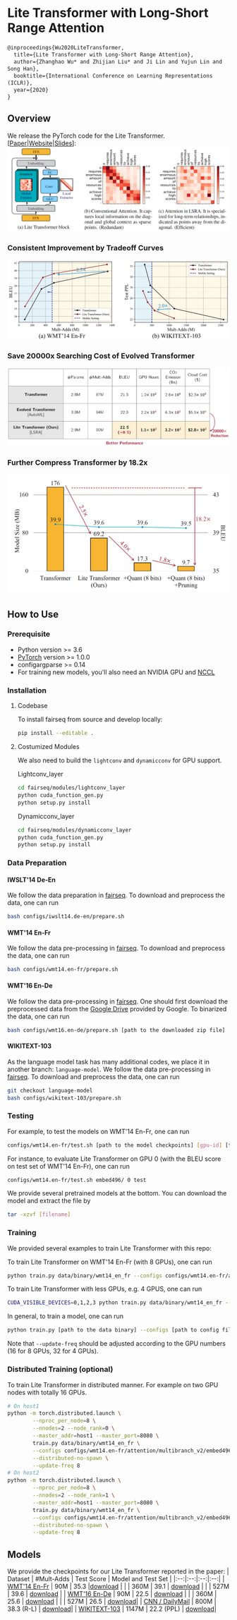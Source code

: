 # Lite Transformer with Long-Short Range Attention
```
@inproceedings{Wu2020LiteTransformer,
  title={Lite Transformer with Long-Short Range Attention},
  author={Zhanghao Wu* and Zhijian Liu* and Ji Lin and Yujun Lin and Song Han},
  booktitle={International Conference on Learning Representations (ICLR)},
  year={2020}
}
```

## Overview
We release the PyTorch code for the Lite Transformer. [[Paper](https://arxiv.org/abs/2004.11886)|[Website](https://hanlab.mit.edu/projects/litetransformer/)|[Slides](https://hanlab.mit.edu/projects/litetransformer/Presentation_LiteTransformer.pdf)]:
![overview](figures/overview.png?raw=true "overview")

### Consistent Improvement by Tradeoff Curves
![tradeoff](figures/tradeoff.png?raw=true "tradeoff")
### Save 20000x Searching Cost of Evolved Transformer
![et](figures/et.png?raw=true "et")
### Further Compress Transformer by 18.2x
![compression](figures/compression.png?raw=true "compression")

## How to Use

### Prerequisite

* Python version >= 3.6
* [PyTorch](http://pytorch.org/) version >= 1.0.0
* configargparse >= 0.14
* For training new models, you'll also need an NVIDIA GPU and [NCCL](https://github.com/NVIDIA/nccl)

### Installation

1. Codebase
    
    To install fairseq from source and develop locally:
    ```bash
    pip install --editable .
    ```

2. Costumized Modules

    We also need to build the `lightconv` and `dynamicconv` for GPU support.

    Lightconv_layer
    ```bash
    cd fairseq/modules/lightconv_layer
    python cuda_function_gen.py
    python setup.py install
    ```
    Dynamicconv_layer
    ```bash
    cd fairseq/modules/dynamicconv_layer
    python cuda_function_gen.py
    python setup.py install
    ```

### Data Preparation
#### IWSLT'14 De-En
We follow the data preparation in [fairseq](github.com/pytorch/fairseq). To download and preprocess the data, one can run
```bash
bash configs/iwslt14.de-en/prepare.sh
```

#### WMT'14 En-Fr
We follow the data pre-processing in [fairseq](github.com/pytorch/fairseq).  To download and preprocess the data, one can run
```bash
bash configs/wmt14.en-fr/prepare.sh
```

#### WMT'16 En-De
We follow the data pre-processing in [fairseq](github.com/pytorch/fairseq). One should first download the preprocessed data from the [Google Drive](https://drive.google.com/uc?export=download&id=0B_bZck-ksdkpM25jRUN2X2UxMm8) provided by Google. To binarized the data, one can run
```bash
bash configs/wmt16.en-de/prepare.sh [path to the downloaded zip file]
```

#### WIKITEXT-103
As the language model task has many additional codes, we place it in another branch: `language-model`.
We follow the data pre-processing in [fairseq](github.com/pytorch/fairseq).  To download and preprocess the data, one can run
```bash
git checkout language-model
bash configs/wikitext-103/prepare.sh
```

### Testing

For example, to test the models on WMT'14 En-Fr, one can run
```bash
configs/wmt14.en-fr/test.sh [path to the model checkpoints] [gpu-id] [test|valid]
```
For instance, to evaluate Lite Transformer on GPU 0 (with the BLEU score on test set of WMT'14 En-Fr), one can run
```bash
configs/wmt14.en-fr/test.sh embed496/ 0 test
```
We provide several pretrained models at the bottom. You can download the model and extract the file by
```bash
tar -xzvf [filename]
```

### Training
We provided several examples to train Lite Transformer with this repo:

To train Lite Transformer on WMT'14 En-Fr (with 8 GPUs), one can run
```bash
python train.py data/binary/wmt14_en_fr --configs configs/wmt14.en-fr/attention/multibranch_v2/embed496.yml
```
To train Lite Transformer with less GPUs, e.g. 4 GPUS, one can run
```bash
CUDA_VISIBLE_DEVICES=0,1,2,3 python train.py data/binary/wmt14_en_fr --configs configs/wmt14.en-fr/attention/multibranch_v2/embed496.yml --update-freq 32
```
In general, to train a model, one can run
```bash
python train.py [path to the data binary] --configs [path to config file] [override options]
```
Note that `--update-freq` should be adjusted according to the GPU numbers (16 for 8 GPUs, 32 for 4 GPUs).

### Distributed Training (optional)

To train Lite Transformer in distributed manner. For example on two GPU nodes with totally 16 GPUs.
```bash
# On host1
python -m torch.distributed.launch \
        --nproc_per_node=8 \
        --nnodes=2 --node_rank=0 \
        --master_addr=host1 --master_port=8080 \
        train.py data/binary/wmt14_en_fr \
        --configs configs/wmt14.en-fr/attention/multibranch_v2/embed496.yml \
        --distributed-no-spawn \
        --update-freq 8
# On host2
python -m torch.distributed.launch \
        --nproc_per_node=8 \
        --nnodes=2 --node_rank=1 \
        --master_addr=host1 --master_port=8080 \
        train.py data/binary/wmt14_en_fr \
        --configs configs/wmt14.en-fr/attention/multibranch_v2/embed496.yml \
        --distributed-no-spawn \
        --update-freq 8
```

## Models
We provide the checkpoints for our Lite Transformer reported in the paper:
| Dataset | \#Mult-Adds | Test Score | Model and Test Set |
|:--:|:--:|:--:|:--:|
| [WMT'14 En-Fr](http://statmt.org/wmt14/translation-task.html#Download) | 90M | 35.3 |[download](https://drive.google.com/open?id=10Iotg0dnt9sJTqEghtNhIIwJL1R3LYBe) |
| | 360M | 39.1 | [download](https://drive.google.com/open?id=10WMpIrdnDRWa_7afYJsqiiONdWlTLrJs) |
| | 527M | 39.6 | [download](https://drive.google.com/open?id=10Wfv80wOTkL-hkXNyxM8IVlcroHuuUvA) |
| [WMT'16 En-De](https://statmt.org/wmt16/translation-task.html#Download) | 90M | 22.5 | [download](https://drive.google.com/open?id=10ArxzUsMZ8gDe6zw5d3xTHYmeUasys1q) |
| | 360M | 25.6 | [download](https://drive.google.com/open?id=10Fd1iXFiOtuwjxm1K8S2RqiEeCuDhxYn) |
| | 527M | 26.5 | [download](https://drive.google.com/open?id=10HYj-rcJ4CIPp-BtpckkmYIgzH5Urrz0)|
| [CNN / DailyMail](https://github.com/abisee/cnn-dailymail) | 800M | 38.3 (R-L) | [download](https://drive.google.com/open?id=14sQZ_H7HMQGhL7Ko1WkktWUvbEslOeu9)|
| [WIKITEXT-103](https://einstein.ai/research/the-wikitext-long-term-dependency-language-modeling-dataset) | 1147M | 22.2 (PPL) | [download](https://drive.google.com/file/d/14gT1j5VERgtDFfo2Ef1yOiliT9Y2eKe_/view?usp=sharing)|

